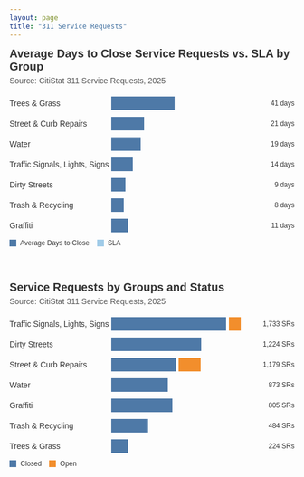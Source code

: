 ```yaml
---
layout: page
title: "311 Service Requests"
---
```


<style>
.chart-block {
  margin-bottom: 60px;
  font-family: sans-serif;
  color: #333;
  max-width: 800px;
}

.chart-title {
  font-size: 20px;
  font-weight: bold;
  margin-bottom: 5px;
}

.chart-subtitle {
  font-size: 14px;
  color: #555;
  margin-bottom: 20px;
}

.bar-row {
  display: flex;
  align-items: center;
  margin-bottom: 12px;
}

.label {
  width: 180px;
  font-size: 14px;
  flex-shrink: 0;
}

.bars {
  flex-grow: 1;
  height: 24px;
  position: relative;
  display: flex;
  align-items: center;
}

.bar {
  height: 100%;
  margin-right: 5px;
}

.sla {
  background-color: #a0cbe8;
  z-index: 1;
  position: absolute;
  height: 12px;
  top: 6px;
}

.close {
  background-color: #4e79a7;
  z-index: 2;
}

.closed { background-color: #4e79a7; }
.new { background-color: #59a14f; }
.open { background-color: #f28e2c; }
.pending { background-color: #b07aa1; }

.value-label {
  font-size: 12px;
  margin-left: 8px;
  white-space: nowrap;
}

.legend {
  font-size: 12px;
  margin-top: 10px;
}
.legend span {
  display: inline-block;
  width: 12px;
  height: 12px;
  margin-right: 4px;
  vertical-align: middle;
}
</style>

<div class="chart-block">
  <div class="chart-title">Average Days to Close Service Requests vs. SLA by Group</div>
  <div class="chart-subtitle">Source: CitiStat 311 Service Requests, 2025</div>

  <!-- Each bar-row is a group -->
  <div class="bar-row">
    <div class="label">Trees & Grass</div>
    <div class="bars">
      <div class="sla" style="width: 19%;"></div>
      <div class="bar close" style="width: 41%;"></div>
    </div>
    <div class="value-label">41 days</div>
  </div>

  <div class="bar-row">
    <div class="label">Street & Curb Repairs</div>
    <div class="bars">
      <div class="sla" style="width: 21%;"></div>
      <div class="bar close" style="width: 21%;"></div>
    </div>
    <div class="value-label">21 days</div>
  </div>

  <div class="bar-row">
    <div class="label">Water</div>
    <div class="bars">
      <div class="sla" style="width: 3%;"></div>
      <div class="bar close" style="width: 19%;"></div>
    </div>
    <div class="value-label">19 days</div>
  </div>

  <div class="bar-row">
    <div class="label">Traffic Signals, Lights, Signs</div>
    <div class="bars">
      <div class="sla" style="width: 7.6%;"></div>
      <div class="bar close" style="width: 14%;"></div>
    </div>
    <div class="value-label">14 days</div>
  </div>

  <div class="bar-row">
    <div class="label">Dirty Streets</div>
    <div class="bars">
      <div class="sla" style="width: 6%;"></div>
      <div class="bar close" style="width: 9%;"></div>
    </div>
    <div class="value-label">9 days</div>
  </div>

  <div class="bar-row">
    <div class="label">Trash & Recycling</div>
    <div class="bars">
      <div class="sla" style="width: 4%;"></div>
      <div class="bar close" style="width: 8%;"></div>
    </div>
    <div class="value-label">8 days</div>
  </div>

  <div class="bar-row">
    <div class="label">Graffiti</div>
    <div class="bars">
      <div class="sla" style="width: 3%;"></div>
      <div class="bar close" style="width: 11%;"></div>
    </div>
    <div class="value-label">11 days</div>
  </div>

  <div class="legend">
    <span style="background-color: #4e79a7;"></span> Average Days to Close
    &nbsp;&nbsp;
    <span style="background-color: #a0cbe8;"></span> SLA
  </div>
</div>

<div class="chart-block">
  <div class="chart-title">Service Requests by Groups and Status</div>
  <div class="chart-subtitle">Source: CitiStat 311 Service Requests, 2025</div>

  <div class="bar-row">
    <div class="label">Traffic Signals, Lights, Signs</div>
    <div class="bars">
      <div class="bar closed" style="width: 78%;"></div>
      <div class="bar open" style="width: 8%;"></div>
    </div>
    <div class="value-label">1,733 SRs</div>
  </div>

  <div class="bar-row">
    <div class="label">Dirty Streets</div>
    <div class="bars">
      <div class="bar closed" style="width: 61%;"></div>
    </div>
    <div class="value-label">1,224 SRs</div>
  </div>

  <div class="bar-row">
    <div class="label">Street & Curb Repairs</div>
    <div class="bars">
      <div class="bar closed" style="width: 44%;"></div>
      <div class="bar open" style="width: 15%;"></div>
    </div>
    <div class="value-label">1,179 SRs</div>
  </div>

  <div class="bar-row">
    <div class="label">Water</div>
    <div class="bars">
      <div class="bar closed" style="width: 37%;"></div>
    </div>
    <div class="value-label">873 SRs</div>
  </div>

  <div class="bar-row">
    <div class="label">Graffiti</div>
    <div class="bars">
      <div class="bar closed" style="width: 40%;"></div>
    </div>
    <div class="value-label">805 SRs</div>
  </div>

  <div class="bar-row">
    <div class="label">Trash & Recycling</div>
    <div class="bars">
      <div class="bar closed" style="width: 24%;"></div>
    </div>
    <div class="value-label">484 SRs</div>
  </div>

  <div class="bar-row">
    <div class="label">Trees & Grass</div>
    <div class="bars">
      <div class="bar closed" style="width: 11%;"></div>
    </div>
    <div class="value-label">224 SRs</div>
  </div>

  <div class="legend">
    <span style="background-color: #4e79a7;"></span> Closed
    &nbsp;&nbsp;
    <span style="background-color: #f28e2c;"></span> Open
  </div>
</div>
